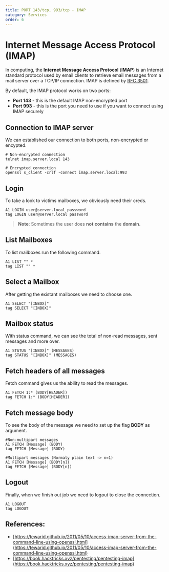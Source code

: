 ```yaml
---
title: PORT 143/tcp, 993/tcp - IMAP
category: Services
order: 6
---
```


# Internet Message Access Protocol (IMAP)

In computing, the **Internet Message Access Protocol** (**IMAP**) is an Internet standard protocol used by email clients to retrieve email messages from a mail server over a TCP/IP connection. IMAP is defined by [RFC 3501](https://tools.ietf.org/html/rfc3501).

By default, the IMAP protocol works on two ports:

* **Port 143** - this is the default IMAP non-encrypted port
* **Port 993** - this is the port you need to use if you want to connect using IMAP securely

## Connection to IMAP server

We can established our connection to both ports, non-encrypted or encypted.

```
# Non-encrypted connection
telnet imap.server.local 143

# Encrypted connection
openssl s_client -crlf -connect imap.server.local:993
```

## Login

To take a look to victims mailboxes, we obviously need their creds.

```
A1 LOGIN user@server.local password
tag LOGIN user@server.local password
```

> **Note**: Sometimes the user does **not** **contains** the **domain.**

## List Mailboxes

To list mailboxes run the following command.

```
A1 LIST "" *
tag LIST "" * 
```

## Select a Mailbox

After getting the existant mailboxes we need to choose one.

```
A1 SELECT "[INBOX]"
tag SELECT "[INBOX]"
```

## Mailbox status

With status command, we can see the total of non-read messages, sent messages and more over.

```
A1 STATUS "[INBOX]" (MESSAGES)
tag STATUS "[INBOX]" (MESSAGES)
```

## Fetch headers of all messages

Fetch command gives us the ability to read the messages.

```
A1 FETCH 1:* (BODY[HEADER])
tag FETCH 1:* (BODY[HEADER])
```

## Fetch message body

To see the body of the message we need to set up the flag **BODY** as argument.

```
#Non-multipart messages
A1 FETCH [Message] (BODY)
tag FETCH [Message] (BODY)

#Multipart messages (Normaly plain text -> n=1)
A1 FETCH [Message] (BODY[n])
tag FETCH [Message] (BODY[n])
```

## Logout

Finally, when we finish out job we need to logout to close the connection.

```
A1 LOGOUT
tag LOGOUT
```

## References:

* [https://tewarid.github.io/2011/05/10/access-imap-server-from-the-command-line-using-openssl.html](https://tewarid.github.io/2011/05/10/access-imap-server-from-the-command-line-using-openssl.html)
* [https://book.hacktricks.xyz/pentesting/pentesting-imap](https://book.hacktricks.xyz/pentesting/pentesting-imap)
